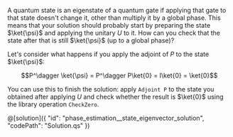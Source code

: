 A quantum state is an eigenstate of a quantum gate if applying that gate to that state doesn't change it, other than multiply it by a global phase. This means that your solution should probably start by preparing the state $\ket{\psi}$ and applying the unitary $U$ to it. How can you check that the state after that is still $\ket{\psi}$ (up to a global phase)?

Let's consider what happens if you apply the adjoint of $P$ to the state $\ket{\psi}$:

$$P^\dagger \ket{\psi} = P^\dagger P\ket{0} = I\ket{0} = \ket{0}$$

You can use this to finish the solution: apply `Adjoint P` to the state you obtained after applying $U$ and check whether the result is $\ket{0}$ using the library operation `CheckZero`.

@[solution]({
    "id": "phase_estimation__state_eigenvector_solution", 
    "codePath": "Solution.qs"
})
